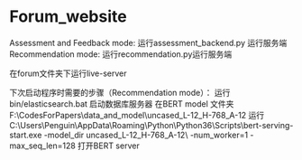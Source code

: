 # Forum_website
Assessment and Feedback mode: 运行assessment_backend.py 运行服务端
Recommendation mode: 运行recommendation.py运行服务端

在forum文件夹下运行live-server

下次启动程序时需要的步骤（Recommendation mode）：
运行 bin/elasticsearch.bat 启动数据库服务器
在BERT model 文件夹   F:\CodesForPapers\data_and_model\uncased_L-12_H-768_A-12
运行 
C:\Users\Penguin\AppData\Roaming\Python\Python36\Scripts\bert-serving-start.exe -model_dir uncased_L-12_H-768_A-12\ -num_worker=1 -max_seq_len=128
打开BERT server
